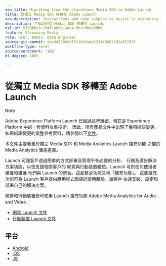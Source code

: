 ```yaml
---
seo-title: Migrating from the standalone Media SDK to Adobe Launch
title: 從獨立 Media SDK 移轉至 Adobe Launch
seo-description: Instructions and code samples to assist in migrating from the Media SDK to Launch.
description: 了解如何從 Media SDK 移轉至 Launch。
exl-id: 5350bbe9-c34f-46d9-a4c4-dbccdbed0bb0
feature: Streaming Media
role: User, Admin, Data Engineer
source-git-commit: a6a9d550cbdf511b93eea132445607102a557823
workflow-type: tm+mt
source-wordcount: '188'
ht-degree: 100%

---
```


# 從獨立 Media SDK 移轉至 Adobe Launch

>[!NOTE]
>Adobe Experience Platform Launch 已經過品牌重塑，現在是 Experience Platform 中的一套資料收集技術。 因此，所有產品文件中出現了幾項術語變更。 如需術語變更的彙整參考資料，請參閱以下[文件](https://experienceleague.adobe.com/docs/experience-platform/tags/term-updates.html?lang=zh-Hant)。

本文件主要著重於獨立 Media SDK 和 Media Analytics Launch 擴充功能
之間的 Media Analytics 實施差異。

Launch 可讓客戶透過簡單的方式部署及管理所有必要的分析、
行銷及廣告解決方案功能，以便支援相關客戶的
網頁與行動裝置體驗。Launch 可供任何使用者建置和維護
他們與 Launch 的整合。這些整合功能又稱「擴充功能」。
這些擴充功能可為 Launch 客戶提供應用程式商店的使用體驗，讓客戶
快速安裝、設定和部署自己的解決方案。

網頁和行動裝置皆可使用 Launch 擴充功能 Adobe Media Analytics for Audio and Video：

* [網頁 Launch 文件](https://experienceleague.adobe.com/docs/experience-platform/tags/extensions/adobe/media-analytics/overview.html)
* [行動裝置 Launch 文件](https://developer.adobe.com/client-sdks/documentation/adobe-media-analytics/)

## 平台

* [Android](/help/legacy/sdk-to-launch/sdk-to-launch-migration-platforms/sdk-to-launch-migration-android.md)
* [iOS](/help/legacy/sdk-to-launch/sdk-to-launch-migration-platforms/sdk-to-launch-migration-ios.md)
* [JS](/help/legacy/sdk-to-launch/sdk-to-launch-migration-platforms/sdk-to-launch-migration-js.md)
